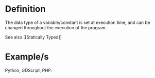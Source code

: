 # Definition
The data type of a variable/constant is set at execution time, and can be changed throughout the execution of the program.

See also [[Statically Typed]]

# Example/s

Python, GDScript, PHP.